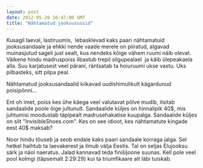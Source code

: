 ```yaml
---
layout: post
date: 2012-05-20 16:47:00 GMT
title: "Nähtamatud jooksusussid"
---
```

<p>Kusagil laeval, lastiruumis,  lebasklevad kaks paari nähtamatuid jooksusandaale ja ehkki nende vaade merele on piiratud, algavad muinasjutud sageli just sealt, kus nendeks kõige vähem ruumi näib olevat. <br />Väikene hindu madruspoiss libastub trepil silgupealael  ja käib ülepeakaela alla. Suu karjatusest veel pärani, räntsatab ta hoiuruumi ukse vastu. Uks pilbasteks, sitt pilpa peal. </p>&#13;
<p>Nähtamatud jooksusandaalid kiikavad uudishimulikult kägardunud poisipõnni...</p>&#13;
<p>Ent oh imet, poiss kes ühe käega veel valutavat põlve mudib, itsitab sandaalide poole õige jultunult. Sandaalide küljes on hinnalipik 40$, mis juhtumisi moodustab täpipealt madrusehakatise kuupalga. Sandaalide küljes on silt "InvisibleShoes.com". Kes on see idioot, kes nähtamatute kingade eest 40$ maksab?</p>&#13;
<p>Noor hindu tõuseb ja seob endale kaks paari sandaale korraga jalga. Sel hetkel haihtub ta laevakerest ja ilmub välja Eestis. Tal on seljas Elujooksu särk ja näol naeratus. Jalad kannavad teda finišijoone suunas. Kell pole veel pool kolmgi (täpsemalt 2:29:29) kui ta triumfikaare alt läbi tuiskab.    </p> 
